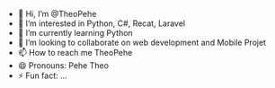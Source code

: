 - 👋 Hi, I’m @TheoPehe
- 👀 I’m interested in Python, C#, Recat, Laravel
- 🌱 I’m currently learning Python
- 💞️ I’m looking to collaborate on web development and Mobile Projet
- 📫 How to reach me TheoPehe
- 😄 Pronouns: Pehe Theo  
- ⚡ Fun fact: ...

<!---
TheoPehe/TheoPehe is a ✨ special ✨ repository because its `README.md` (this file) appears on your GitHub profile.
You can click the Preview link to take a look at your changes.
--->
